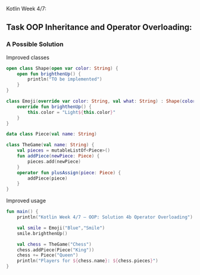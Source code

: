 Kotlin Week 4/7: 

## Task **OOP Inheritance and Operator Overloading**:


### A Possible Solution

Improved classes

```kotlin
open class Shape(open var color: String) {
    open fun brighthenUp() {
        println("TO be implemented")
    }
}

class Emoji(override var color: String, val what: String) : Shape(color) {
    override fun brighthenUp() {
        this.color = "Light${this.color}"
    }
}

data class Piece(val name: String)

class TheGame(val name: String) {
    val pieces = mutableListOf<Piece>()
    fun addPiece(newPiece: Piece) {
        pieces.add(newPiece)
    }
    operator fun plusAssign(piece: Piece) {
        addPiece(piece)
    }
}

```

Improved usage

```kotlin
fun main() {
    println("Kotlin Week 4/7 – OOP: Solution 4b Operator Overloading")

    val smile = Emoji("Blue","Smile")
    smile.brighthenUp()

    val chess = TheGame("Chess")
    chess.addPiece(Piece("King"))
    chess += Piece("Queen")
    println("Players for ${chess.name}: ${chess.pieces}")
}
```
